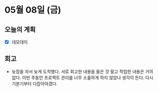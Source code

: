 # 05월 08일 \(금\)

## 오늘의 계획

* [x] 데모데이

## 회고

* 늦잠을 자서 늦게 도착했다. 서로 회고한 내용을 들은 것 말고 작업한 내용은 거의 없다. 이번 주동안 프로젝트 관리를 너무 소홀하게 하지 않았나 생각이 든다. 다시 기본기부터 다잡아야겠다.

